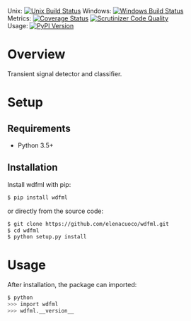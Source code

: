 Unix: [![Unix Build Status](https://img.shields.io/travis/elenacuoco/wdfml/master.svg)](https://travis-ci.org/elenacuoco/wdfml) Windows: [![Windows Build Status](https://img.shields.io/appveyor/ci/elenacuoco/wdfml/master.svg)](https://ci.appveyor.com/project/elenacuoco/wdfml)<br>Metrics: [![Coverage Status](https://img.shields.io/coveralls/elenacuoco/wdfml/master.svg)](https://coveralls.io/r/elenacuoco/wdfml) [![Scrutinizer Code Quality](https://img.shields.io/scrutinizer/g/elenacuoco/wdfml.svg)](https://scrutinizer-ci.com/g/elenacuoco/wdfml/?branch=master)<br>Usage: [![PyPI Version](https://img.shields.io/pypi/v/wdfml.svg)](https://pypi.python.org/pypi/wdfml)

# Overview

Transient signal detector and classifier.

# Setup

## Requirements

* Python 3.5+

## Installation

Install wdfml with pip:

```sh
$ pip install wdfml
```

or directly from the source code:

```sh
$ git clone https://github.com/elenacuoco/wdfml.git
$ cd wdfml
$ python setup.py install
```

# Usage

After installation, the package can imported:

```sh
$ python
>>> import wdfml
>>> wdfml.__version__
```
